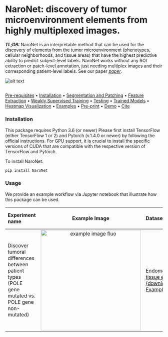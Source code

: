 # NaroNet: discovery of tumor microenvironment elements from highly multiplexed images.
***TL;DR:*** NaroNet is an interpretable method that can be used for the discovery of elements from the tumor microenvironment (phenotypes, cellular neighborhoods, and tissue areas) that have the highest predictive ability to predict subject-level labels. NaroNet works without any ROI extraction or patch-level annotation, just needing multiplex images and their corresponding patient-level labels. See our paper [*paper*](https://arxiv.org/abs/2103.05385).  

![alt text](https://github.com/djimenezsanchez/NaroNet/blob/main/images/folder_overview.gif)

##  
[Pre-requisites](#pre-requisites) • [Installation](INSTALLATION.md) • [Segmentation and Patching](#wsi-segmentation-and-patching) • [Feature Extraction](#weakly-supervised-learning-using-slide-level-labels-with-clam) • [Weakly Supervised Training](#Training-Splits) • [Testing](#Testing-and-Evaluation-Script) • [Trained Models](#Trained-Model-Checkpoints) • [Heatmap Visualization](#Heatmap-Visualization) • [Examples](#examples) • [Pre-print](https://arxiv.org/abs/2004.09666) • [Demo](http://clam.mahmoodlab.org) • [Cite](#reference)

### Installation
This package requires Python 3.6 (or newer)
Please first install TensorFlow (either TensorFlow 1 or 2) and Pytorch (v.1.4.0 or newer) by following the official instructions. For GPU support, it is crucial to install the specific versions of CUDA that are compatible with the respective version of TensorFlow and Pytorch.

To install NaroNet:
```sh
pip install NaroNet
```

### Usage
We provide an example workflow via Jupyter notebook that illustrate how this package can be used.

| Experiment name | Example Image | Dataset link | Run in google colab |
| :-- | :-:| :-- | :-- |
| Discover tumoral differences between patient types (POLE gene mutated vs. POLE gene non-mutated) | <img src="https://github.com/djimenezsanchez/NaroNet/blob/main/images/example_endometrial_crop.png" title="example image fluo" width="320px" align="center">  | [Endometrial cancer tissue example (download Example_POLE.zip)](https://zenodo.org/record/4630664#.YFoGLa9KiUk). |[![Open In Colab](https://colab.research.google.com/assets/colab-badge.svg)](https://colab.research.google.com/github/djimenezsanchez/NaroNet/blob/main/examples/google_colab_example.ipynb?authuser=1) |



